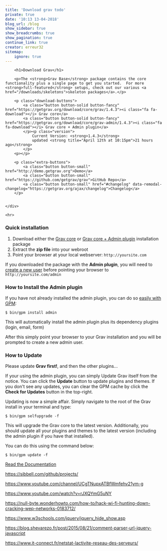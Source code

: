 ```yaml
---
title: 'Download grav todo'
private: true
date: '10:13 13-04-2018'
blog_url: /blog
show_sidebar: true
show_breadcrumbs: true
show_pagination: true
continue_link: true
creator: erreur32
sitemap:
    ignore: true
---
```


<div class="resources-content padding">
    <div class="center">

        <h1>Download Grav</h1>

        <p>The <strong>Grav Base</strong> package contains the core functionality plus a single page to get you started.  For more <strong>full-featured</strong> setups, check out our various <a href="/downloads/skeletons">skeleton packages</a>.</p>

        <p class="download-buttons">
            <a class="button button-solid button-fancy" href="https://getgrav.org/download/core/grav/1.4.3"><i class="fa fa-download"></i> Grav core</a>
            <a class="button button-solid button-fancy" href="https://getgrav.org/download/core/grav-admin/1.4.3"><i class="fa fa-download"></i> Grav core + Admin plugin</a>
            </p><p class="version">
                Current Version: <strong>1.4.3</strong>
                updated <strong title="April 12th at 10:15pm">21 hours ago</strong>
            </p>
        <p></p>

        <p class="extra-buttons">
            <a class="button button-small" href="http://demo.getgrav.org">Demo</a>
            <a class="button button-small" href="https://github.com/getgrav/grav">GitHub Repo</a>
            <a class="button button-small" href="#changelog" data-remodal-changelog="https://getgrav.org/ajax/changelog">Changelog</a>
        </p>

        
    </div>

    <hr>
<h3>Quick installation</h3>
<ol>
<li>Download either the <a href="https://github.com/getgrav/grav/releases/download/1.4.2/grav-v1.4.2.zip">Grav core</a> or <a href="https://github.com/getgrav/grav/releases/download/1.4.2/grav-admin-v1.4.2.zip">Grav core + Admin plugin</a> installation package</li>
<li>Extract the <strong>zip file</strong> into your webroot</li>
<li>Point your browser at your local webserver: <code>http://yoursite.com</code><span class="copy-to-clipboard" title="Copy to clipboard"></span></li>
</ol>
<div class="notices tip">
<p>If you downloaded the package with the <strong>Admin plugin</strong>, you will need to <a href="http://learn.getgrav.org/admin-panel/faq">create a new user</a> before pointing your browser to <code>http://yoursite.com/admin</code><span class="copy-to-clipboard" title="Copy to clipboard"></span></p>
</div>
<h3>How to Install the Admin plugin</h3>
<p>If you have not already installed the admin plugin, you can do so <a href="http://learn.getgrav.org/advanced/grav-gpm">easily with GPM</a>:</p>
<pre><code class="hljs shell"><span class="hljs-meta">$</span><span class="bash"> bin/gpm install admin</span></code><span class="copy-to-clipboard" title="Copy to clipboard"></span></pre>
<p>This will automatically install the admin plugin plus its dependency plugins (login, email, form)</p>
<p>After this simply point your browser to your Grav installation and you will be prompted to create a new admin user.</p>
<h3>How to Update</h3>
<div class="notices warning">
<p>Please update <strong>Grav first!</strong>, and then the other plugins...</p>
</div>
<p>If your using the admin plugin, you can simply Update Grav itself from the notice.  You can click the <strong>Update</strong> button to update plugins and themes.  If you don't see any updates, you can clear the GPM cache by click the <strong>Check for Updates</strong> button in the top-right.</p>
<p>Updating is now a simple affair.  Simply navigate to the root of the Grav install in your terminal and type:</p>
<pre><code class="hljs shell"><span class="hljs-meta">$</span><span class="bash"> bin/gpm selfupgrade -f</span></code><span class="copy-to-clipboard" title="Copy to clipboard"></span></pre>
<p>This will upgrade the Grav core to the latest version.  Additionally, you should update all your plugins and themes to the latest version (including the admin plugin if you have that installed).</p>
<p>You can do this using the command below:</p>
<pre><code class="hljs shell"><span class="hljs-meta">$</span><span class="bash"> bin/gpm update -f</span></code><span class="copy-to-clipboard" title="Copy to clipboard"></span></pre>
<div class="center">
<p><a href="http://learn.getgrav.org/basics/installation" class="button button-outline-dark button-fancy">Read the Documentation</a></p>
</div>
</div>

https://sibbell.com/github/projects/

https://www.youtube.com/channel/UCgTNupxATBfWmfehv21ym-g

https://www.youtube.com/watch?v=rJXQYmG5uNY

https://null-byte.wonderhowto.com/how-to/hack-wi-fi-hunting-down-cracking-wep-networks-0183712/

https://www.w3schools.com/jquery/jquery_hide_show.asp

https://blog.shevarezo.fr/post/2015/08/21/comment-parser-url-jquery-javascript

https://www.it-connect.fr/netstat-lactivite-reseau-des-serveurs/